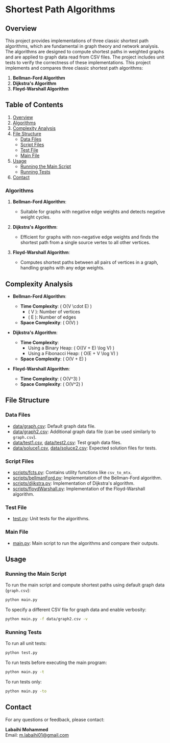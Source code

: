 # Shortest Path Algorithms
## Overview

This project provides implementations of three classic shortest path algorithms, which are fundamental in graph theory and network analysis. The algorithms are designed to compute shortest paths in weighted graphs and are applied to graph data read from CSV files. The project includes unit tests to verify the correctness of these implementations.
This project implements and compares three classic shortest path algorithms:

1. **Bellman-Ford Algorithm**
2. **Dijkstra's Algorithm**
3. **Floyd-Warshall Algorithm**

## Table of Contents

1. [Overview](#overview)
2. [Algorithms](#algorithms)
3. [Complexity Analysis](#complexity-analysis)
4. [File Structure](#file-structure)
   - [Data Files](#data-files)
   - [Script Files](#script-files)
   - [Test File](#test-file)
   - [Main File](#main-file)
5. [Usage](#usage)
   - [Running the Main Script](#running-the-main-script)
   - [Running Tests](#running-tests)
6. [Contact](#contact)


### Algorithms

1. **Bellman-Ford Algorithm**:
   - Suitable for graphs with negative edge weights and detects negative weight cycles.

2. **Dijkstra's Algorithm**:
   - Efficient for graphs with non-negative edge weights and finds the shortest path from a single source vertex to all other vertices.

3. **Floyd-Warshall Algorithm**:
   - Computes shortest paths between all pairs of vertices in a graph, handling graphs with any edge weights.

## Complexity Analysis

- **Bellman-Ford Algorithm**:
  - **Time Complexity**: \( O(V \cdot E) \)
    - \( V \): Number of vertices
    - \( E \): Number of edges
  - **Space Complexity**: \( O(V) \)

- **Dijkstra's Algorithm**:
  - **Time Complexity**:
    - Using a Binary Heap: \( O((V + E) \log V) \)
    - Using a Fibonacci Heap: \( O(E + V \log V) \)
  - **Space Complexity**: \( O(V + E) \)

- **Floyd-Warshall Algorithm**:
  - **Time Complexity**: \( O(V^3) \)
  - **Space Complexity**: \( O(V^2) \)

## File Structure

### Data Files

- [data/graph.csv](data/graph.csv): Default graph data file.
- [data/graph2.csv](data/graph2.csv): Additional graph data file (can be used similarly to `graph.csv`).
- [data/test1.csv](data/test1.csv), [data/test2.csv](data/test2.csv): Test graph data files.
- [data/soluce1.csv](data/soluce1.csv), [data/soluce2.csv](data/soluce2.csv): Expected solution files for tests.

### Script Files

- [scripts/fcts.py](scripts/fcts.py): Contains utility functions like `csv_to_mtx`.
- [scripts/bellmanFord.py](scripts/bellmanFord.py): Implementation of the Bellman-Ford algorithm.
- [scripts/dijkstra.py](scripts/dijkstra.py): Implementation of Dijkstra's algorithm.
- [scripts/floydWarshall.py](scripts/floydWarshall.py): Implementation of the Floyd-Warshall algorithm.

### Test File

- [test.py](test.py): Unit tests for the algorithms.

### Main File

- [main.py](main.py): Main script to run the algorithms and compare their outputs.

## Usage

### Running the Main Script

To run the main script and compute shortest paths using default graph data (`graph.csv`):

```bash
python main.py
```
To specify a different CSV file for graph data and enable verbosity:

```bash
python main.py -f data/graph2.csv -v
```
### Running Tests

To run all unit tests:

```bash
python test.py
```

To run tests before executing the main program:

```bash
python main.py -t
```

To run tests only:

```bash
python main.py -to
```

## Contact

For any questions or feedback, please contact:

**Labaihi Mohammed**  
Email: [m.labaihi01@gmail.com](mailto:m.labaihi01@gmail.com)
